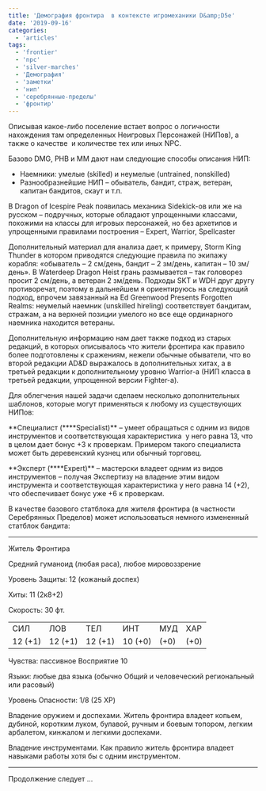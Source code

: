 ```yaml
---
title: 'Демография фронтира  в контексте игромеханики D&amp;D5e'
date: '2019-09-16'
categories:
  - 'articles'
tags:
  - 'frontier'
  - 'npc'
  - 'silver-marches'
  - 'Демография'
  - 'заметки'
  - 'нип'
  - 'серебрянные-пределы'
  - 'фронтир'
---
```


Описывая какое-либо поселение встает вопрос о логичности нахождения там определенных Неигровых Персонажей (НИПов), а также о качестве  и количестве тех или иных NPC.

Базово DMG, PHB и MM дают нам следующие способы описания НИП:

- Наемники: умелые (skilled) и неумелые (untrained, nonskilled)
- Разнообразнейшие НИП – обыватель, бандит, страж, ветеран, капитан бандитов, скаут и т.п.

В Dragon of Icespire Peak появилась механика Sidekick-ов или же на русском – подручных, которые обладают упрощенными классами, похожими на классы для игровых персонажей, но без архетипов и упрощенными правилами построения – Expert, Warrior, Spellcaster

Дополнительный материал для анализа дает, к примеру, Storm King Thunder в котором приводятся следующие правила по экипажу корабля: «обыватель – 2 см/день, бандит – 2 зм/день, капитан – 10 зм/день». В Waterdeep Dragon Heist грань размывается – так головорез просит 2 см/день, а ветеран 2 зм/день. Подходы SKT и WDH друг другу противоречат, поэтому в дальнейшем я ориентируюсь на следующий подход, впрочем завязанный на Ed Greenwood Presents Forgotten Realms: неумелый наемник (unskilled hireling) соответствует бандитам, стражам, а на верхней позиции умелого но все еще ординарного наемника находится ветераны.

Дополнительную информацию нам дает также подход из старых редакций, в которых описывалось что жители фронтира как правило более подготовлены к сражениям, нежели обычные обыватели, что во второй редакции AD&D выражалось в дополнительных хитах, а в третьей редакции к дополнительному уровню Warrior-а (НИП класса в третьей редакции, упрощенной версии Fighter-а).

Для облегчения нашей задачи сделаем несколько дополнительных шаблонов, которые могут применяться к любому из существующих НИПов:

**Специалист (\*\***Specialist)\*\* – умеет обращаться с одним из видов инструментов и соответствующая характеристика  у него равна 13, что в целом дает бонус +3 к проверкам. Примером такого специалиста может быть деревенский кузнец или обычный торговец.

**Эксперт (\*\***Expert)\*\* – мастерски владеет одним из видов инструментов – получая Экспертизу на владение этим видом инструмента и соответствующая характеристика у него равна 14 (+2), что обеспечивает бонус уже +6 к проверкам.

В качестве базового статблока для жителя фронтира (в частности Серебрянных Пределов) может использоваться немного измененный статблок бандита:

---

Житель Фронтира

Средний гуманоид (любая раса), любое мировоззрение

Уровень Защиты: 12 (кожаный доспех)

Хиты: 11 (2к8+2)

Скорость: 30 фт.

<table class=""><tbody><tr><td>СИЛ</td><td>ЛОВ</td><td>ТЕЛ</td><td>ИНТ</td><td>МУД</td><td>ХАР</td></tr><tr><td>12 (+1)</td><td>12 (+1)</td><td>12 (+1)</td><td>10 (+0)</td><td>(+0)</td><td>(+0)</td></tr></tbody></table>

Чувства: пассивное Восприятие 10

Языки: любые два языка (обычно Общий и человеческий региональный или расовый)

Уровень Опасности: 1/8 (25 XP)

Владение оружием и доспехами. Житель фронтира владеет копьем, дубиной, коротким луком, булавой, ручным и боевым топором, легким арбалетом, кинжалом и легкими доспехами.

Владение инструментами. Как правило житель фронтира владеет навыками работы хотя бы с одним инструментом.

---

Продолжение следует ...
